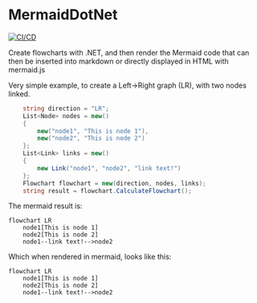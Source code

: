 # MermaidDotNet
[![CI/CD](https://github.com/samsmithnz/MermaidDotNet/actions/workflows/workflow.yml/badge.svg)](https://github.com/samsmithnz/MermaidDotNet/actions/workflows/workflow.yml)

Create flowcharts with .NET, and then render the Mermaid code that can then be inserted into markdown or directly displayed in HTML with mermaid.js

Very simple example, to create a Left->Right graph (LR), with two nodes linked. 
```csharp
    string direction = "LR";
    List<Node> nodes = new()
    {
        new("node1", "This is node 1"),
        new("node2", "This is node 2")
    };
    List<Link> links = new()
    {
        new Link("node1", "node2", "link text!")
    };
    Flowchart flowchart = new(direction, nodes, links);
    string result = flowchart.CalculateFlowchart();
```

The mermaid result is:

```
flowchart LR
    node1[This is node 1]
    node2[This is node 2]
    node1--link text!-->node2
```

Which when rendered in mermaid, looks like this:
```mermaid  
flowchart LR
    node1[This is node 1]
    node2[This is node 2]
    node1--link text!-->node2
```
